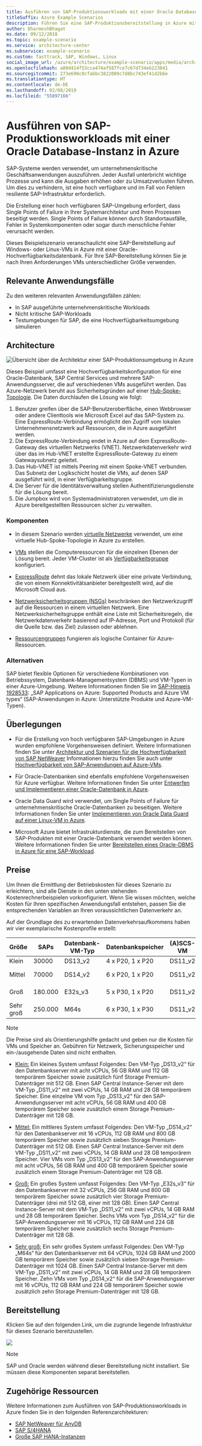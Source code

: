 ```yaml
---
title: Ausführen von SAP-Produktionsworkloads mit einer Oracle Database-Instanz
titleSuffix: Azure Example Scenarios
description: Führen Sie eine SAP-Produktionsbereitstellung in Azure mit einer Oracle-Datenbank aus.
author: DharmeshBhagat
ms.date: 09/12/2018
ms.topic: example-scenario
ms.service: architecture-center
ms.subservice: example-scenario
ms.custom: fasttrack, SAP, Windows, Linux
social_image_url: /azure/architecture/example-scenario/apps/media/architecture-sap-production.png
ms.openlocfilehash: a80d414f53cca474af587fce7c67d734eb223841
ms.sourcegitcommit: 273e690c0cfabbc3822089c7d8bc743ef41d2b6e
ms.translationtype: HT
ms.contentlocale: de-DE
ms.lasthandoff: 02/08/2019
ms.locfileid: "55897166"
---
```

# <a name="running-sap-production-workloads-using-an-oracle-database-on-azure"></a>Ausführen von SAP-Produktionsworkloads mit einer Oracle Database-Instanz in Azure

SAP-Systeme werden verwendet, um unternehmenskritische Geschäftsanwendungen auszuführen. Jeder Ausfall unterbricht wichtige Prozesse und kann die Ausgaben erhöhen oder zu Umsatzverlusten führen. Um dies zu verhindern, ist eine hoch verfügbare und im Fall von Fehlern resiliente SAP-Infrastruktur erforderlich.

Die Erstellung einer hoch verfügbaren SAP-Umgebung erfordert, dass Single Points of Failure in Ihrer Systemarchitektur und Ihren Prozessen beseitigt werden. Single Points of Failure können durch Standortausfälle, Fehler in Systemkomponenten oder sogar durch menschliche Fehler verursacht werden.

Dieses Beispielszenario veranschaulicht eine SAP-Bereitstellung auf Windows- oder Linux-VMs in Azure mit einer Oracle-Hochverfügbarkeitsdatenbank. Für Ihre SAP-Bereitstellung können Sie je nach Ihren Anforderungen VMs unterschiedlicher Größe verwenden.

## <a name="relevant-use-cases"></a>Relevante Anwendungsfälle

Zu den weiteren relevanten Anwendungsfällen zählen:

- In SAP ausgeführte unternehmenskritische Workloads
- Nicht kritische SAP-Workloads
- Testumgebungen für SAP, die eine Hochverfügbarkeitsumgebung simulieren

## <a name="architecture"></a>Architecture

![Übersicht über die Architektur einer SAP-Produktionsumgebung in Azure][architecture]

Dieses Beispiel umfasst eine Hochverfügbarkeitskonfiguration für eine Oracle-Datenbank, SAP Central Services und mehrere SAP-Anwendungsserver, die auf verschiedenen VMs ausgeführt werden. Das Azure-Netzwerk beruht aus Sicherheitsgründen auf einer [Hub-Spoke-Topologie](/azure/architecture/reference-architectures/hybrid-networking/hub-spoke). Die Daten durchlaufen die Lösung wie folgt:

1. Benutzer greifen über die SAP-Benutzeroberfläche, einen Webbrowser oder andere Clienttools wie Microsoft Excel auf das SAP-System zu. Eine ExpressRoute-Verbindung ermöglicht den Zugriff vom lokalen Unternehmensnetzwerk auf Ressourcen, die in Azure ausgeführt werden.
2. Die ExpressRoute-Verbindung endet in Azure auf dem ExpressRoute-Gateway des virtuellen Netzwerks (VNET). Netzwerkdatenverkehr wird über das im Hub-VNET erstellte ExpressRoute-Gateway zu einem Gatewaysubnetz geleitet.
3. Das Hub-VNET ist mittels Peering mit einem Spoke-VNET verbunden. Das Subnetz der Logikschicht hostet die VMs, auf denen SAP ausgeführt wird, in einer Verfügbarkeitsgruppe.
4. Die Server für die Identitätsverwaltung stellen Authentifizierungsdienste für die Lösung bereit.
5. Die Jumpbox wird von Systemadministratoren verwendet, um die in Azure bereitgestellten Ressourcen sicher zu verwalten.

### <a name="components"></a>Komponenten

- In diesem Szenario werden [virtuelle Netzwerke](/azure/virtual-network/virtual-networks-overview) verwendet, um eine virtuelle Hub-Spoke-Topologie in Azure zu erstellen.

- [VMs](/azure/virtual-machines/windows/overview) stellen die Computeressourcen für die einzelnen Ebenen der Lösung bereit. Jeder VM-Cluster ist als [Verfügbarkeitsgruppe](/azure/virtual-machines/windows/regions-and-availability#availability-sets) konfiguriert.

- [ExpressRoute](/azure/expressroute/expressroute-introduction) dehnt das lokale Netzwerk über eine private Verbindung, die von einem Konnektivitätsanbieter bereitgestellt wird, auf die Microsoft Cloud aus.

- [Netzwerksicherheitsgruppen (NSGs)](/azure/virtual-network/security-overview) beschränken den Netzwerkzugriff auf die Ressourcen in einem virtuellen Netzwerk. Eine Netzwerksicherheitsgruppe enthält eine Liste mit Sicherheitsregeln, die Netzwerkdatenverkehr basierend auf IP-Adresse, Port und Protokoll (für die Quelle bzw. das Ziel) zulassen oder ablehnen.

- [Ressourcengruppen](/azure/azure-resource-manager/resource-group-overview#resource-groups) fungieren als logische Container für Azure-Ressourcen.

### <a name="alternatives"></a>Alternativen

SAP bietet flexible Optionen für verschiedene Kombinationen von Betriebssystem, Datenbank-Managementsystem (DBMS) und VM-Typen in einer Azure-Umgebung. Weitere Informationen finden Sie im [SAP-Hinweis 1928533](https://launchpad.support.sap.com/#/notes/1928533): „SAP Applications on Azure: Supported Products and Azure VM types“ (SAP-Anwendungen in Azure: Unterstützte Produkte und Azure-VM-Typen).

## <a name="considerations"></a>Überlegungen

- Für die Erstellung von hoch verfügbaren SAP-Umgebungen in Azure wurden empfohlene Vorgehensweisen definiert. Weitere Informationen finden Sie unter [Architektur und Szenarien für die Hochverfügbarkeit von SAP NetWeaver](/azure/virtual-machines/workloads/sap/sap-high-availability-architecture-scenarios) Informationen hierzu finden Sie auch unter [Hochverfügbarkeit von SAP-Anwendungen auf Azure-VMs](/azure/virtual-machines/workloads/sap/high-availability-guide).

- Für Oracle-Datenbanken sind ebenfalls empfohlene Vorgehensweisen für Azure verfügbar. Weitere Informationen finden Sie unter [Entwerfen und Implementieren einer Oracle-Datenbank in Azure](/azure/virtual-machines/workloads/oracle/oracle-design).

- Oracle Data Guard wird verwendet, um Single Points of Failure für unternehmenskritische Oracle-Datenbanken zu beseitigen. Weitere Informationen finden Sie unter [Implementieren von Oracle Data Guard auf einer Linux-VM in Azure](/azure/virtual-machines/workloads/oracle/configure-oracle-dataguard).

- Microsoft Azure bietet Infrastrukturdienste, die zum Bereitstellen von SAP-Produkten mit einer Oracle-Datenbank verwendet werden können. Weitere Informationen finden Sie unter [Bereitstellen eines Oracle-DBMS in Azure für eine SAP-Workload](/azure/virtual-machines/workloads/sap/dbms_guide_oracle).

## <a name="pricing"></a>Preise

Um Ihnen die Ermittlung der Betriebskosten für dieses Szenario zu erleichtern, sind alle Dienste in den unten stehenden Kostenrechnerbeispielen vorkonfiguriert. Wenn Sie wissen möchten, welche Kosten für Ihren spezifischen Anwendungsfall entstehen, passen Sie die entsprechenden Variablen an Ihren voraussichtlichen Datenverkehr an.

Auf der Grundlage des zu erwartenden Datenverkehrsaufkommens haben wir vier exemplarische Kostenprofile erstellt:

|Größe|SAPs|Datenbank-VM-Typ|Datenbankspeicher|(A)SCS-VM|(A)SCS-Speicher|App-VM-Typ|App-Speicher|Azure-Preisrechner|
|----|----|-------|-------|-----|---|---|--------|---------------|
|Klein|30000|DS13_v2|4 x P20, 1 x P20|DS11_v2|1 x P10|DS13_v2|1 x P10|[Klein](https://azure.com/e/45880ba0bfdf47d497851a7cf2650c7c)|
|Mittel|70000|DS14_v2|6 x P20, 1 x P20|DS11_v2|1 x P10|4 x DS13_v2|1 x P10|[Mittel](https://azure.com/e/9a523f79591347ca9a48c3aaa1406f8a)|
Groß|180.000|E32s_v3|5 x P30, 1 x P20|DS11_v2|1 x P10|6 x DS14_v2|1 x P10|[Groß](https://azure.com/e/f70fccf571e948c4b37d4fecc07cbf42)|
Sehr groß|250.000|M64s|6 x P30, 1 x P30|DS11_v2|1 x P10|10 x DS14_v2|1 x P10|[Sehr groß](https://azure.com/e/58c636922cf94faf9650f583ff35e97b)|

> [!NOTE]
> Die Preise sind als Orientierungshilfe gedacht und geben nur die Kosten für VMs und Speicher an. Gebühren für Netzwerk, Sicherungsspeicher und ein-/ausgehende Daten sind nicht enthalten.

- [Klein:](https://azure.com/e/45880ba0bfdf47d497851a7cf2650c7c) Ein kleines System umfasst Folgendes: Den VM-Typ „DS13_v2“ für den Datenbankserver mit acht vCPUs, 56 GB RAM und 112 GB temporärem Speicher sowie zusätzlich fünf Storage Premium-Datenträger mit 512 GB. Einen SAP Central Instance-Server mit dem VM-Typ „DS11_v2“ mit zwei vCPUs, 14 GB RAM und 28 GB temporärem Speicher. Eine einzelne VM vom Typ „DS13_v2“ für den SAP-Anwendungsserver mit acht vCPUs, 56 GB RAM und 400 GB temporärem Speicher sowie zusätzlich einem Storage Premium-Datenträger mit 128 GB.

- [Mittel:](https://azure.com/e/9a523f79591347ca9a48c3aaa1406f8a) Ein mittleres System umfasst Folgendes: Den VM-Typ „DS14_v2“ für den Datenbankserver mit 16 vCPUs, 112 GB RAM und 800 GB temporärem Speicher sowie zusätzlich sieben Storage Premium-Datenträger mit 512 GB. Einen SAP Central Instance-Server mit dem VM-Typ „DS11_v2“ mit zwei vCPUs, 14 GB RAM und 28 GB temporärem Speicher. Vier VMs vom Typ „DS13_v2“ für den SAP-Anwendungsserver mit acht vCPUs, 56 GB RAM und 400 GB temporärem Speicher sowie zusätzlich einem Storage Premium-Datenträger mit 128 GB.

- [Groß:](https://azure.com/e/f70fccf571e948c4b37d4fecc07cbf42) Ein großes System umfasst Folgendes: Den VM-Typ „E32s_v3“ für den Datenbankserver mit 32 vCPUs, 256 GB RAM und 800 GB temporärem Speicher sowie zusätzlich vier Storage Premium-Datenträger (drei mit 512 GB, einer mit 128 GB). Einen SAP Central Instance-Server mit dem VM-Typ „DS11_v2“ mit zwei vCPUs, 14 GB RAM und 28 GB temporärem Speicher. Sechs VMs vom Typ „DS14_v2“ für die SAP-Anwendungsserver mit 16 vCPUs, 112 GB RAM und 224 GB temporärem Speicher sowie zusätzlich sechs Storage Premium-Datenträger mit 128 GB.

- [Sehr groß:](https://azure.com/e/58c636922cf94faf9650f583ff35e97b) Ein sehr großes System umfasst Folgendes: Den VM-Typ „M64s“ für den Datenbankserver mit 64 vCPUs, 1024 GB RAM und 2000 GB temporärem Speicher sowie zusätzlich sieben Storage Premium-Datenträger mit 1024 GB. Einen SAP Central Instance-Server mit dem VM-Typ „DS11_v2“ mit zwei vCPUs, 14 GB RAM und 28 GB temporärem Speicher. Zehn VMs vom Typ „DS14_v2“ für die SAP-Anwendungsserver mit 16 vCPUs, 112 GB RAM und 224 GB temporärem Speicher sowie zusätzlich zehn Storage Premium-Datenträger mit 128 GB.

## <a name="deployment"></a>Bereitstellung

Klicken Sie auf den folgenden Link, um die zugrunde liegende Infrastruktur für dieses Szenario bereitzustellen.

<!-- markdownlint-disable MD033 -->

<a
href="https://portal.azure.com/#create/Microsoft.Template/uri/https%3A%2F%2Fraw.githubusercontent.com%2Fmspnp%2Fsolution-architectures%2Fmaster%2Fapps%2Fsap-3tier-distributed-ora%2Fazuredeploy.json" target="_blank">
    <img src="https://azuredeploy.net/deploybutton.png"/>
</a>

<!-- markdownlint-enable MD033 -->

> [!NOTE]
> SAP und Oracle werden während dieser Bereitstellung nicht installiert. Sie müssen diese Komponenten separat bereitstellen.

## <a name="related-resources"></a>Zugehörige Ressourcen

Weitere Informationen zum Ausführen von SAP-Produktionsworkloads in Azure finden Sie in den folgenden Referenzarchitekturen:

- [SAP NetWeaver für AnyDB](/azure/architecture/reference-architectures/sap/sap-netweaver)
- [SAP S/4HANA](/azure/architecture/reference-architectures/sap/sap-s4hana)
- [Große SAP HANA-Instanzen](/azure/architecture/reference-architectures/sap/hana-large-instances)

<!-- links -->
[architecture]: media/architecture-sap-production.png
